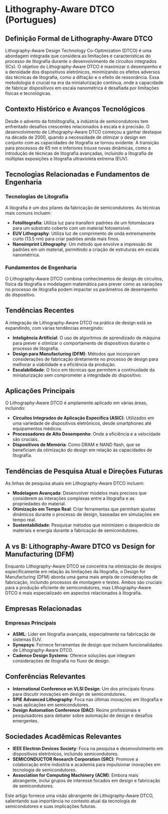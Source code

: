 # Lithography-Aware DTCO (Portugues)

## Definição Formal de Lithography-Aware DTCO

Lithography-Aware Design Technology Co-Optimization (DTCO) é uma abordagem integrada que considera as limitações e características do processo de litografia durante o desenvolvimento de circuitos integrados (ICs). O objetivo do Lithography-Aware DTCO é maximizar o desempenho e a densidade dos dispositivos eletrônicos, minimizando os efeitos adversos das técnicas de litografia, como a difração e o efeito de ressonância. Essa metodologia é crucial na era da miniaturização contínua, onde a capacidade de fabricar dispositivos em escala nanométrica é desafiada por limitações físicas e tecnológicas.

## Contexto Histórico e Avanços Tecnológicos

Desde o advento da fotolitografia, a indústria de semicondutores tem enfrentado desafios crescentes relacionados à escala e à precisão. O desenvolvimento de Lithography-Aware DTCO começou a ganhar destaque na década de 2000, quando a necessidade de otimizar o design em conjunto com as capacidades de litografia se tornou evidente. A transição para processos de 65 nm e inferiores trouxe novas dinâmicas, como a introdução de técnicas de litografia avançadas, incluindo a litografia de múltiplas exposições e litografia ultravioleta extrema (EUV).

## Tecnologias Relacionadas e Fundamentos de Engenharia

### Tecnologias de Litografia

A litografia é um dos pilares da fabricação de semicondutores. As técnicas mais comuns incluem:

- **Fotolitografia**: Utiliza luz para transferir padrões de um fotomáscara para um substrato coberto com um material fotosensível.
- **EUV Lithography**: Utiliza luz de comprimento de onda extremamente curto (13.5 nm) para criar padrões ainda mais finos.
- **Nanoimprint Lithography**: Um método que envolve a impressão de padrões em um material, permitindo a criação de estruturas em escala nanométrica.

### Fundamentos de Engenharia

O Lithography-Aware DTCO combina conhecimentos de design de circuitos, física da litografia e modelagem matemática para prever como as variações no processo de litografia podem impactar os parâmetros de desempenho do dispositivo.

## Tendências Recentes

A integração de Lithography-Aware DTCO na prática de design está se expandindo, com várias tendências emergindo:

- **Inteligência Artificial**: O uso de algoritmos de aprendizado de máquina para prever e otimizar o comportamento de dispositivos durante o processo de litografia.
- **Design para Manufacturing (DFM)**: Métodos que incorporam considerações de fabricação diretamente no processo de design para melhorar a viabilidade e a eficiência da produção.
- **Escalabilidade**: O foco em técnicas que permitem a continuidade da miniaturização sem comprometer a integridade do dispositivo.

## Aplicações Principais

O Lithography-Aware DTCO é amplamente aplicado em várias áreas, incluindo:

- **Circuitos Integrados de Aplicação Específica (ASIC)**: Utilizados em uma variedade de dispositivos eletrônicos, desde smartphones até equipamentos médicos.
- **Processadores de Alto Desempenho**: Onde a eficiência e a velocidade são cruciais.
- **Dispositivos de Memória**: Como DRAM e NAND flash, que se beneficiam da otimização do design em relação às capacidades de litografia.

## Tendências de Pesquisa Atual e Direções Futuras

As linhas de pesquisa atuais em Lithography-Aware DTCO incluem:

- **Modelagem Avançada**: Desenvolver modelos mais precisos que considerem as interações complexas entre a litografia e as propriedades do material.
- **Otimização em Tempo Real**: Criar ferramentas que permitam ajustes dinâmicos durante o processo de design, baseadas em simulações em tempo real.
- **Sustentabilidade**: Pesquisar métodos que minimizem o desperdício de materiais e energia durante a fabricação de semicondutores.

## A vs B: Lithography-Aware DTCO vs Design for Manufacturing (DFM)

Enquanto Lithography-Aware DTCO se concentra na otimização de designs especificamente em relação às limitações da litografia, o Design for Manufacturing (DFM) aborda uma gama mais ampla de considerações de fabricação, incluindo processos de montagem e testes. Ambos são cruciais para a produção eficiente de semicondutores, mas Lithography-Aware DTCO é mais especializado em aspectos relacionados à litografia.

## Empresas Relacionadas

### Empresas Principais

- **ASML**: Líder em litografia avançada, especialmente na fabricação de sistemas EUV.
- **Synopsys**: Fornece ferramentas de design que incluem funcionalidades de Lithography-Aware DTCO.
- **Cadence Design Systems**: Oferece soluções que integram considerações de litografia no fluxo de design.

## Conferências Relevantes

- **International Conference on VLSI Design**: Um dos principais fóruns para discutir inovações em design de semicondutores.
- **SPIE Advanced Lithography**: Foca nas últimas inovações em litografia e suas aplicações em semicondutores.
- **Design Automation Conference (DAC)**: Reúne profissionais e pesquisadores para debater sobre automação de design e desafios emergentes.

## Sociedades Acadêmicas Relevantes

- **IEEE Electron Devices Society**: Foca na pesquisa e desenvolvimento em dispositivos eletrônicos, incluindo semicondutores.
- **SEMICONDUCTOR Research Corporation (SRC)**: Promove a colaboração entre indústria e academia para impulsionar inovações em tecnologia de semicondutores.
- **Association for Computing Machinery (ACM)**: Embora mais abrangente, inclui grupos de interesse focados em design e fabricação de semicondutores.

Este artigo fornece uma visão abrangente de Lithography-Aware DTCO, salientando sua importância no contexto atual da tecnologia de semicondutores e suas implicações futuras.